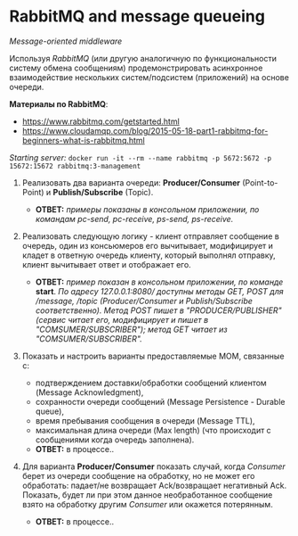# RabbitMQ and message queueing

*Message-oriented middleware*

Используя *RabbitMQ* (или другую аналогичную по функциональности систему обмена сообщениям) продемонстрировать асинхронное взаимодействие нескольких систем/подсистем (приложений) на основе очереди.

**Материалы по RabbitMQ**:

   * https://www.rabbitmq.com/getstarted.html
   * https://www.cloudamqp.com/blog/2015-05-18-part1-rabbitmq-for-beginners-what-is-rabbitmq.html

*Starting server:* `docker run -it --rm --name rabbitmq -p 5672:5672 -p 15672:15672 rabbitmq:3-management`

1. Реализовать два варианта очереди: **Producer/Consumer** (Point-to-Point) и **Publish/Subscribe** (Topic).
   
   - **ОТВЕТ:** *примеры показаны в консольном приложении, по командам pc-send, pc-receive, ps-send, ps-receive.*

2. Реализовать следующую логику - клиент отправляет сообщение в очередь, один из консьюмеров его вычитывает, модифицирует и кладет в ответную очередь клиенту, который выполнял отправку, клиент вычитывает ответ и отображает его.

   - **ОТВЕТ:** *пример показан в консольном приложении, по команде* **start**. *По адресу 127.0.0.1:8080/ доступны методы GET, POST для /message, /topic (Producer/Consumer и Publish/Subscribe соответственно). Метод POST пишет в "PRODUCER/PUBLISHER" (сервис читает его, модифицирует и пишет в "COMSUMER/SUBSCRIBER"); метод GET читает из "COMSUMER/SUBSCRIBER".*

3. Показать и настроить варианты предоставляемые MOM, связанные с:
   * подтверждением доставки/обработки сообщений клиентом (Message Acknowledgment), 
   * сохранности очереди сообщений (Message Persistence - Durable queue), 
   * время пребывания сообщения в очереди (Message TTL), 
   * максимальная длина очереди (Max length) (что происходит с сообщениями когда очередь заполнена).

   -  **ОТВЕТ:** в процессе..

4. Для варианта **Producer/Consumer** показать случай, когда *Consumer* берет из очереди сообщение на обработку, но не может его обработать: падает/не возвращает Ack/возвращает негативный Ack. Показать, будет ли при этом данное необработанное сообщение взято на обработку другим *Consumer* или окажется потерянным.

   -  **ОТВЕТ:** в процессе..
